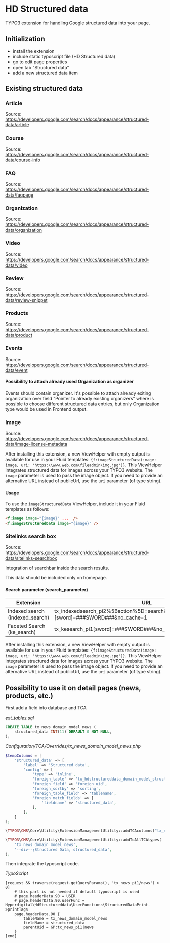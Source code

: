# HD Structured data
TYPO3 extension for handling Google structured data into your page.
## Initialization
- install the extension
- include static typoscript file (HD Structured data)
- go to edit page properties
- open tab "Structured data"
- add a new structured data item

## Existing structured data

### Article
Source: https://developers.google.com/search/docs/appearance/structured-data/article

### Course
Source: https://developers.google.com/search/docs/appearance/structured-data/course-info

### FAQ
Source: https://developers.google.com/search/docs/appearance/structured-data/faqpage

### Organization
Source: https://developers.google.com/search/docs/appearance/structured-data/organization

### Video
Source: https://developers.google.com/search/docs/appearance/structured-data/video

### Review
Source: https://developers.google.com/search/docs/appearance/structured-data/review-snippet

### Products
Source: https://developers.google.com/search/docs/appearance/structured-data/product

### Events
Source: https://developers.google.com/search/docs/appearance/structured-data/event

#### Possibility to attach already used Organization as organizer
Events should contain organizer. It's possible to attach already exiting organization over field "Pointer to already existing organizers" where is possible to choose different structured data entries, but only Organization type would be used in Frontend output.

### Image
Source: https://developers.google.com/search/docs/appearance/structured-data/image-license-metadata

After installing this extension, a new ViewHelper with empty output is available for use in your Fluid templates: `{f:imageStructuredData(image: image, uri: 'https:\\www.web.com\fileadmin\img.jpg')}`. This ViewHelper integrates structured data for images across your TYPO3 website. The `image` parameter is used to pass the image object. If you need to provide an alternative URL instead of publicUrl, use the `uri` parameter (of type string).

#### Usage

To use the `imageStructuredData` ViewHelper, include it in your Fluid templates as follows:

```html
<f:image image="{image}" ...  />
<f:imageStructuredData image="{image}" />
```

### Sitelinks search box
Source: https://developers.google.com/search/docs/appearance/structured-data/sitelinks-searchbox

Integration of searchbar inside the search results.

This data should be included only on homepage.

#### Search parameter (search_parameter)
| Extension | URL |
| ------ | ------|
| Indexed search (indexed_search)  | tx_indexedsearch_pi2%5Baction%5D=search&tx_indexedsearch_pi2[search][sword]=###SWORD###&no_cache=1 |
| Faceted Search (ke_search) | tx_kesearch_pi1[sword]=###SWORD###&no_cache=1 |

After installing this extension, a new ViewHelper with empty output is available for use in your Fluid templates: `{f:imageStructuredData(image: image, uri: 'https:\\www.web.com\fileadmin\img.jpg')}`. This ViewHelper integrates structured data for images across your TYPO3 website. The `image` parameter is used to pass the image object. If you need to provide an alternative URL instead of publicUrl, use the `uri` parameter (of type string).


## Possibility to use it on detail pages (news, products, etc.)

First add a field into database and TCA

_ext_tables.sql_
```sql
CREATE TABLE tx_news_domain_model_news (
    structured_data INT(11) DEFAULT 0 NOT NULL,
);
```

_Configuration/TCA/Overrides/tx_news_domain_model_news.php_
```php
$tempColumns = [
    'structured_data' => [
        'label' => 'Structured data',
        'config' => [
            'type' => 'inline',
            'foreign_table' => 'tx_hdstructureddata_domain_model_structureddata',
            'foreign_field' => 'foreign_uid',
            'foreign_sortby' => 'sorting',
            'foreign_table_field' => 'tablename',
            'foreign_match_fields' => [
                'fieldname' => 'structured_data',
            ],
        ],
    ]
];

\TYPO3\CMS\Core\Utility\ExtensionManagementUtility::addTCAcolumns("tx_news_domain_model_news", $tempColumns, 1);

\TYPO3\CMS\Core\Utility\ExtensionManagementUtility::addToAllTCAtypes(
    'tx_news_domain_model_news',
    '--div--;Structured Data, structured_data',
);
```

Then integrate the typoscript code.

_TypoScript_
```typo3_typoscript
[request && traverse(request.getQueryParams(), 'tx_news_pi1/news') > 0]
    # this part is not needed if default typoscript is used
    # page.headerData.90 = USER
    # page.headerData.90.userFunc = Hyperdigital\HdStructureddata\UserFunctions\StructuredDataPrint->printTags
    page.headerData.90 {
        tableName = tx_news_domain_model_news
        fieldName = structured_data
        parentUid = GP:tx_news_pi1|news
    }
[end]
```
